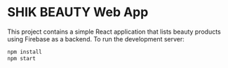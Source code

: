 # SHIK BEAUTY Web App

This project contains a simple React application that lists beauty products using Firebase as a backend. To run the development server:

```bash
npm install
npm start
```
